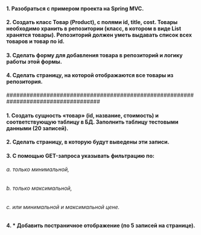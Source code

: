 #### 1. Разобраться с примером проекта на Spring MVC.
#### 2. Создать класс Товар (Product), с полями id, title, cost. Товары необходимо хранить в репозитории (класс, в котором в виде List<Product> хранятся товары). Репозиторий должен уметь выдавать список всех товаров и товар по id.
#### 3. Сделать форму для добавления товара в репозиторий и логику работы этой формы.
#### 4. Сделать страницу, на которой отображаются все товары из репозитория.

####################################################################################

#### 1. Создать сущность «товар» (id, название, стоимость) и соответствующую таблицу в БД. Заполнить таблицу тестовыми данными (20 записей).
#### 2. Сделать страницу, в которую будут выведены эти записи.
#### 3. С помощью GET-запроса указывать фильтрацию по:
###### a. только минимальной,
###### b. только максимальной,
###### c. или минимальной и максимальной цене.

#### 4. * Добавить постраничное отображение (по 5 записей на странице).